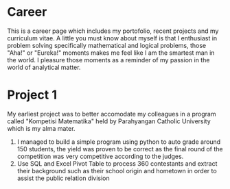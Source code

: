 # Career
This is a career page which includes my portofolio, recent projects and my curriculum vitae. 
A little you must know about myself is that I enthusiast in problem solving specifically mathematical and logical problems, those "Aha!" or "Eureka!" moments makes me feel like I am the smartest man in the world. I pleasure those moments as a reminder of my passion in the world of analytical matter.

# Project 1
My earliest project was to better accomodate my colleagues in a program called "Kompetisi Matematika" held by Parahyangan Catholic University which is my alma mater.
<ol><li> I managed to build a simple program using python to auto grade around 150 students, the yield was proven to be correct as the final round of the competition was very competitive according to the judges. </li>
  <li> Use SQL and Excel Pivot Table to process 360 contestants and extract their background such as their school origin and hometown in order to assist the public relation division </li> 
